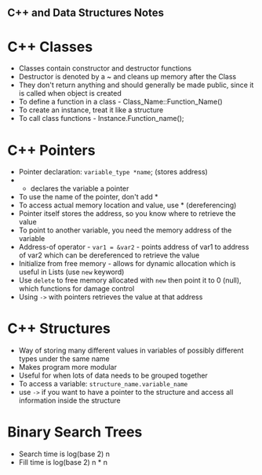 ## C++ and Data Structures Notes

# C++ Classes
- Classes contain constructor and destructor functions
- Destructor is denoted by a ~ and cleans up memory after the Class
- They don't return anything and should generally be made public,
  since it is called when object is created
- To define a function in a class - Class_Name::Function_Name()
- To create an instance, treat it like a structure
- To call class functions - Instance.Function_name();

# C++ Pointers
- Pointer declaration: `variable_type *name`; (stores address)
- * declares the variable a pointer
- To use the name of the pointer, don't add *
- To access actual memory location and value, use * (dereferencing)
- Pointer itself stores the address, so you know where to retrieve the value
- To point to another variable, you need the memory address of the variable
- Address-of operator - `var1 = &var2` - points address of var1 to address of var2 which can be dereferenced to retrieve the value
- Initialize from free memory - allows for dynamic allocation which is useful in Lists (use `new` keyword)
- Use `delete` to free memory allocated with `new` then point it to 0 (null), which functions for damage control
- Using `->` with pointers retrieves the value at that address

# C++ Structures
- Way of storing many different values in variables of possibly different types under the same name
- Makes program more modular
- Useful for when lots of data needs to be grouped together
- To access a variable: `structure_name.variable_name`
- use `->` if you want to have a pointer to the structure and access all information inside the structure

# Binary Search Trees
- Search time is log(base 2) n
- Fill time is log(base 2) n * n
